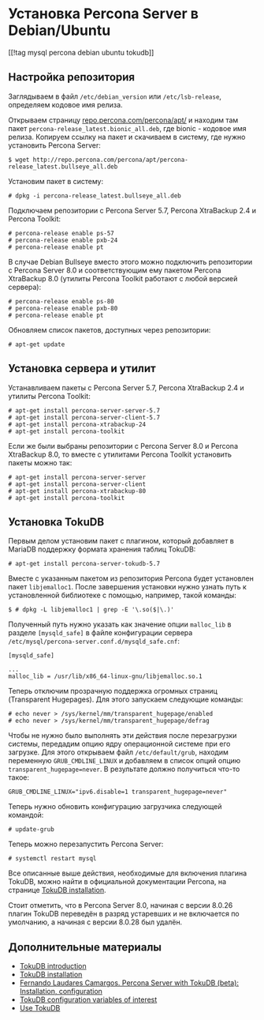 Установка Percona Server в Debian/Ubuntu
========================================

[[!tag mysql percona debian ubuntu tokudb]]

Настройка репозитория
---------------------

Заглядываем в файл `/etc/debian_version` или `/etc/lsb-release`, определяем кодовое имя релиза.

Открываем страницу [repo.percona.com/percona/apt/](http://repo.percona.com/percona/apt/) и находим там пакет `percona-release_latest.bionic_all.deb`, где bionic - кодовое имя релиза. Копируем ссылку на пакет и скачиваем в систему, где нужно установить Percona Server:

    $ wget http://repo.percona.com/percona/apt/percona-release_latest.bullseye_all.deb

Установим пакет в систему:

    # dpkg -i percona-release_latest.bullseye_all.deb

Подключаем репозитории с Percona Server 5.7, Percona XtraBackup 2.4 и Percona Toolkit:

    # percona-release enable ps-57
    # percona-release enable pxb-24
    # percona-release enable pt

В случае Debian Bullseye вместо этого можно подключить репозитории с Percona Server 8.0 и соответствующим ему пакетом Percona XtraBackup 8.0 (утилиты Percona Toolkit работают с любой версией сервера):

    # percona-release enable ps-80
    # percona-release enable pxb-80
    # percona-release enable pt

Обновляем список пакетов, доступных через репозитории:

    # apt-get update

Установка сервера и утилит
--------------------------

Устанавливаем пакеты с Percona Server 5.7, Percona XtraBackup 2.4 и утилиты Percona Toolkit:

    # apt-get install percona-server-server-5.7
    # apt-get install percona-server-client-5.7
    # apt-get install percona-xtrabackup-24
    # apt-get install percona-toolkit

Если же были выбраны репозитории с Percona Server 8.0 и Percona XtraBackup 8.0, то вместе с утилитами Percona Toolkit установить пакеты можно так:

    # apt-get install percona-server-server
    # apt-get install percona-server-client
    # apt-get install percona-xtrabackup-80
    # apt-get install percona-toolkit

Установка TokuDB
----------------

Первым делом установим пакет с плагином, который добавляет в MariaDB поддержку формата хранения таблиц TokuDB:

    # apt-get install percona-server-tokudb-5.7

Вместе с указанным пакетом из репозитория Percona будет установлен пакет `libjemalloc1`. После завершения установки нужно узнать путь к установленной библиотеке с помощью, например, такой команды:

    $ # dpkg -L libjemalloc1 | grep -E '\.so($|\.)'

Полученный путь нужно указать как значение опции `malloc_lib` в разделе `[mysqld_safe]` в файле конфигурации сервера `/etc/mysql/percona-server.conf.d/mysqld_safe.cnf`:

    [mysqld_safe]
    
    ...
    malloc_lib = /usr/lib/x86_64-linux-gnu/libjemalloc.so.1

Теперь отключим прозрачную поддержка огромных страниц (Transparent Hugepages). Для этого запускаем следующие команды:

    # echo never > /sys/kernel/mm/transparent_hugepage/enabled
    # echo never > /sys/kernel/mm/transparent_hugepage/defrag

Чтобы не нужно было выполнять эти действия после перезагрузки системы, передадим опцию ядру операционной системе при его загрузке. Для этого открываем файл `/etc/default/grub`, находим переменную `GRUB_CMDLINE_LINUX` и добавляем в список опций опцию `transparent_hugepage=never`. В результате должно получиться что-то такое:

    GRUB_CMDLINE_LINUX="ipv6.disable=1 transparent_hugepage=never"

Теперь нужно обновить конфигурацию загрузчика следующей командой:

    # update-grub

Теперь можно перезапустить Percona Server:

    # systemctl restart mysql

Все описанные выше действия, необходимые для включения плагина TokuDB, можно найти в официальной документации Percona, на странице [TokuDB installation](https://docs.percona.com/percona-server/8.0/tokudb/tokudb_installation.html).

Стоит отметить, что в Percona Server 8.0, начиная с версии 8.0.26 плагин TokuDB переведён в разряд устаревших и не включается по умолчанию, а начиная с версии 8.0.28 был удалён.

Дополнительные материалы
------------------------

* [TokuDB introduction](https://docs.percona.com/percona-server/8.0/tokudb/tokudb_intro.html)
* [TokuDB installation](https://docs.percona.com/percona-server/8.0/tokudb/tokudb_installation.html)
* [Fernando Laudares Camargos. Percona Server with TokuDB (beta): Installation, configuration](https://www.percona.com/blog/percona-server-with-tokudb-beta-installation-configuration/)
* [TokuDB configuration variables of interest](http://code.openark.org/blog/mysql/tokudb-configuration-variables-of-interest)
* [Use TokuDB](https://docs.percona.com/percona-server/8.0/tokudb/using_tokudb.html)
